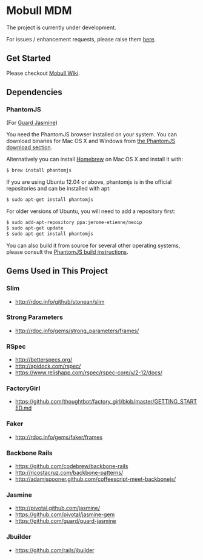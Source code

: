 # Mobull MDM

The project is currently under development.

For issues / enhancement requests, please raise them [here](https://github.com/mobull/MDM/issues).

## Get Started

Please checkout [Mobull Wiki](https://github.com/mobull/playbook/).

## Dependencies

### PhantomJS

(For [Guard Jasmine](https://raw.github.com/guard/guard-jasmine/))

You need the PhantomJS browser installed on your system. You can download binaries for Mac OS X and Windows from
[the PhantomJS download section](http://code.google.com/p/phantomjs/downloads/list).

Alternatively you can install [Homebrew](http://mxcl.github.com/homebrew/) on Mac OS X and install it with:

```bash
$ brew install phantomjs
```

If you are using Ubuntu 12.04 or above, phantomjs is in the official repositories and can be installed with apt:

```bash
$ sudo apt-get install phantomjs
```

For older versions of Ubuntu, you will need to add a repository first:

```bash
$ sudo add-apt-repository ppa:jerome-etienne/neoip
$ sudo apt-get update
$ sudo apt-get install phantomjs
```

You can also build it from source for several other operating systems, please consult the
[PhantomJS build instructions](http://code.google.com/p/phantomjs/wiki/BuildInstructions).

## Gems Used in This Project

### Slim

* http://rdoc.info/github/stonean/slim

### Strong Parameters

* http://rdoc.info/gems/strong_parameters/frames/

### RSpec

* http://betterspecs.org/
* http://apidock.com/rspec/
* https://www.relishapp.com/rspec/rspec-core/v/2-12/docs/

### FactoryGirl

* https://github.com/thoughtbot/factory_girl/blob/master/GETTING_STARTED.md

### Faker

* http://rdoc.info/gems/faker/frames

### Backbone Rails

* https://github.com/codebrew/backbone-rails
* http://ricostacruz.com/backbone-patterns/
* http://adamjspooner.github.com/coffeescript-meet-backbonejs/

### Jasmine

* http://pivotal.github.com/jasmine/
* https://github.com/pivotal/jasmine-gem
* https://github.com/guard/guard-jasmine

### Jbuilder

* https://github.com/rails/jbuilder
